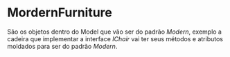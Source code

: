 # MordernFurniture

São os objetos dentro do Model que vão ser do padrão *Modern*, exemplo a cadeira que implementar a interface *IChair* vai ter seus métodos e atributos moldados para ser do padrão *Modern*.